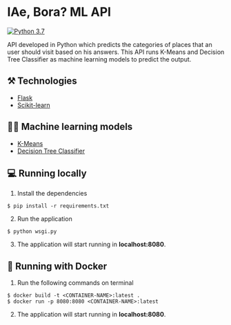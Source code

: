 # IAe, Bora? ML API
<a href="https://www.python.org/">
  <img src="https://img.shields.io/badge/python-3.7-blue.svg" alt="Python 3.7" />
</a>

API developed in Python which predicts the categories of places that an user should visit based on his answers. This API runs K-Means and Decision Tree Classifier as machine learning models to predict the output.

## ⚒️ Technologies
- [Flask](https://flask.palletsprojects.com/en/1.1.x/)
- [Scikit-learn](https://scikit-learn.org/stable/)

## :man_technologist: Machine learning models
- [K-Means](https://scikit-learn.org/stable/modules/generated/sklearn.cluster.KMeans.html)
- [Decision Tree Classifier](https://scikit-learn.org/stable/modules/generated/sklearn.tree.DecisionTreeClassifier.html)

## :computer: Running locally
1. Install the dependencies
```
$ pip install -r requirements.txt
```
2. Run the application
```
$ python wsgi.py
```
3. The application will start running in **localhost:8080**.

## :whale: Running with Docker
1. Run the following commands on terminal
```
$ docker build -t <CONTAINER-NAME>:latest .
$ docker run -p 8080:8080 <CONTAINER-NAME>:latest
```
2. The application will start running in **localhost:8080**.
